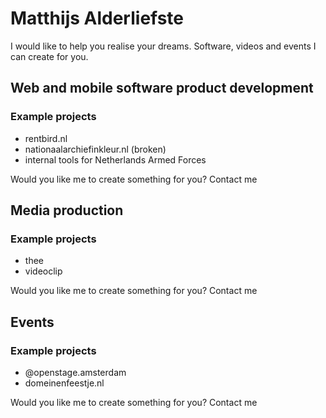 # Matthijs Alderliefste
I would like to help you realise your dreams. Software, videos and events I can create for you. 

## Web and mobile software product development
### Example projects
- rentbird.nl
- nationaalarchiefinkleur.nl (broken)
- internal tools for Netherlands Armed Forces

Would you like me to create something for you? Contact me

## Media production
### Example projects
- thee
- videoclip

Would you like me to create something for you? Contact me

## Events
### Example projects
- @openstage.amsterdam
- domeinenfeestje.nl

Would you like me to create something for you? Contact me

